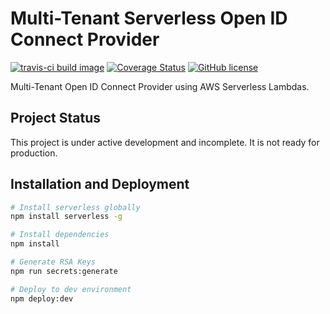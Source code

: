 # Multi-Tenant Serverless Open ID Connect Provider
[![travis-ci build image](https://travis-ci.org/joelnet/serverless-authentication.svg?branch=master)](https://travis-ci.org/joelnet/serverless-authentication) [![Coverage Status](https://coveralls.io/repos/github/joelnet/serverless-authentication/badge.svg?branch=master)](https://coveralls.io/github/joelnet/serverless-authentication?branch=master) [![GitHub license](https://img.shields.io/badge/license-MIT-blue.svg)](https://raw.githubusercontent.com/joelnet/serverless-authentication/master/LICENSE) 

Multi-Tenant Open ID Connect Provider using AWS Serverless Lambdas.

## Project Status

This project is under active development and incomplete. It is not ready for production.

## Installation and Deployment

```bash
# Install serverless globally
npm install serverless -g

# Install dependencies
npm install

# Generate RSA Keys
npm run secrets:generate

# Deploy to dev environment
npm deploy:dev
```
